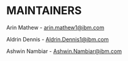 # MAINTAINERS

Arin Mathew - arin.mathew1@ibm.com

Aldrin Dennis - Aldrin.Dennis1@ibm.com

Ashwin Nambiar - Ashwin.Nambiar@ibm.com
